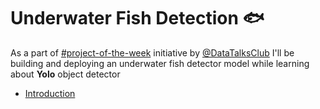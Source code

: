 # Underwater Fish Detection 🐟

As a part of [#project-of-the-week](https://github.com/DataTalksClub/project-of-the-week) initiative by [@DataTalksClub](https://github.com/DataTalksClub) I'll be building and deploying an underwater fish detector model while learning about **Yolo** object detector

* [Introduction](./introduction)
